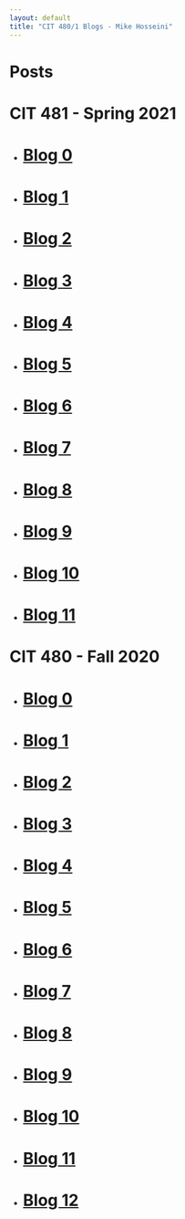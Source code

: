 ```yaml
---
layout: default
title: "CIT 480/1 Blogs - Mike Hosseini"
---
```

  <h1 class=head>Posts</h1>
  
  <h1> CIT 481 - Spring 2021 </h1>
  
* #  [Blog 0](https://mikehosseini.github.io/mikehosseini.github.io/posts/2021/02/19/sp21Blog-0.html)
    
* #  [Blog 1](https://mikehosseini.github.io/mikehosseini.github.io/posts/2021/02/26/sp21Blog-1.html)
    
* #  [Blog 2](https://mikehosseini.github.io/mikehosseini.github.io/posts/2021/03/05/sp21Blog-2.html)
    
* #  [Blog 3](https://mikehosseini.github.io/mikehosseini.github.io/posts/2021/03/12/sp21Blog-3.html)
    
* #  [Blog 4](https://mikehosseini.github.io/mikehosseini.github.io/posts/2021/03/26/sp21Blog-4.html)
    
* #  [Blog 5](https://mikehosseini.github.io/mikehosseini.github.io/posts/2021/04/02/sp21Blog-5.html)
    
* #  [Blog 6](https://mikehosseini.github.io/mikehosseini.github.io/posts/2021/04/09/sp21Blog-6.html)
    
* #  [Blog 7](https://mikehosseini.github.io/mikehosseini.github.io/posts/2021/04/16/sp21Blog-7.html)

* #  [Blog 8](https://mikehosseini.github.io/mikehosseini.github.io/posts/2021/04/23/sp21Blog-8.html)

* #  [Blog 9](https://mikehosseini.github.io/mikehosseini.github.io/posts/2021/04/30/sp21Blog-9.html)

* #  [Blog 10](https://mikehosseini.github.io/mikehosseini.github.io/posts/2021/05/07/sp21Blog-10.html)

* #  [Blog 11](https://mikehosseini.github.io/mikehosseini.github.io/posts/20201/05/14/sp21Blog-11.html)

  
<h1> CIT 480 - Fall 2020 </h1>
  
 * #  [Blog 0](https://mikehosseini.github.io/mikehosseini.github.io/posts/2020/08/31/Blog-0.html)
    
* #  [Blog 1](https://mikehosseini.github.io/mikehosseini.github.io/posts/2020/09/06/Blog-1.html)
    
* #  [Blog 2](https://mikehosseini.github.io/mikehosseini.github.io/posts/2020/09/15/Blog-2.html)
    
* #  [Blog 3](https://mikehosseini.github.io/mikehosseini.github.io/posts/2020/09/21/Blog-3.html)
    
* #  [Blog 4](https://mikehosseini.github.io/mikehosseini.github.io/posts/2020/10/01/Blog-4.html)
    
* #  [Blog 5](https://mikehosseini.github.io/mikehosseini.github.io/posts/2020/10/07/Blog-5.html)
    
* #  [Blog 6](https://mikehosseini.github.io/mikehosseini.github.io/posts/2020/10/14/Blog-6.html)
    
* #  [Blog 7](https://mikehosseini.github.io/mikehosseini.github.io/posts/2020/10/19/Blog-7.html)

* #  [Blog 8](https://mikehosseini.github.io/mikehosseini.github.io/posts/2020/10/29/Blog-8.html)

* #  [Blog 9](https://mikehosseini.github.io/mikehosseini.github.io/posts/2020/11/06/Blog-9.html)

* #  [Blog 10](https://mikehosseini.github.io/mikehosseini.github.io/posts/2020/11/13/Blog-10.html)

* #  [Blog 11](https://mikehosseini.github.io/mikehosseini.github.io/posts/2020/11/20/Blog-11.html)

* #  [Blog 12](https://mikehosseini.github.io/mikehosseini.github.io/posts/2020/11/27/Blog-12.html) 

